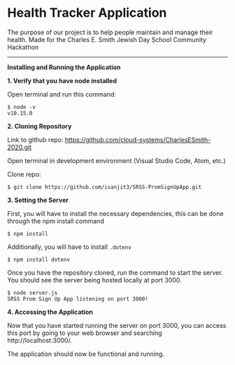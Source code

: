 # Health Tracker Application
The purpose of our project is to help people maintain and manage their health.
Made for the Charles E. Smith Jewish Day School Community Hackathon

___

__Installing and Running the Application__

__1. Verify that you have node installed__

Open terminal and run this command:
```
$ node -v
v10.15.0
```

__2. Cloning Repository__

Link to github repo: https://github.com/cloud-systems/CharlesESmith-2020.git


Open terminal in development environment (Visual Studio Code, Atom, etc.)

Clone repo:
```
$ git clone https://github.com/isanjit3/SRSS-PromSignUpApp.git
```

__3. Setting the Server__

First, you will have to install the necessary dependencies, this can be done through the npm install command

```
$ npm install
```

Additionally, you will have to install `.dotenv`
```
$ npm install dotenv
```

Once you have the repository cloned, run the command to start the server. You should see the server being hosted locally at port 3000.
```
$ node server.js
SRSS Prom Sign Up App listening on port 3000!
```

__4. Accessing the Application__

Now that you have started running the server on port 3000, you can access this port by going to your web browser and searching http://localhost:3000/.

The application should now be functional and running.
